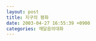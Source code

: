 ```yaml
---
layout: post
title: 지구의 평화
date: 2003-04-27 16:55:39 +0900
categories: 깨달음의대화
---
```

<img src="./assets/attach/images/198/092/001/1051430139.JPG" border="0" alt="" />
